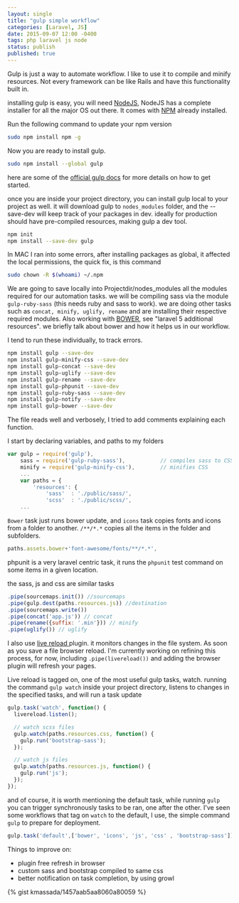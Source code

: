 ```yaml
---
layout: single
title: "gulp simple workflow"
categories: [Laravel, JS]
date: 2015-09-07 12:00 -0400
tags: php laravel js node
status: publish
published: true
---
```


Gulp is just a way to automate workflow. I like to use it to compile and minify resources. Not every framework can be like Rails and have this functionality built in.

installing gulp is easy, you will need [NodeJS](https://nodejs.org/en/), NodeJS has a complete installer for all the major OS out there. It comes with [NPM](https://www.npmjs.com) already installed.

Run the following command to update your npm version

~~~ bash
sudo npm install npm -g
~~~

Now you are ready to install gulp.

~~~ bash
sudo npm install --global gulp
~~~

here are some of the [official gulp docs](https://github.com/gulpjs/gulp/tree/master/docs) for more details on how to get started.

once you are inside your project directory, you can install gulp local to your project as well. it will download gulp to `nodes_modules` folder, and the --save-dev will keep track of your packages  in dev. ideally for production should have pre-compiled resources, making gulp a dev tool.

~~~ bash
npm init
npm install --save-dev gulp
~~~

In MAC I ran into some errors, after installing packages as global, it affected the local permissions, the quick fix, is this command

~~~ bash
sudo chown -R $(whoami) ~/.npm
~~~

We are going to save locally into Projectdir/nodes_modules all the modules required for our automation tasks. we will be compiling sass via the module `gulp-ruby-sass` (this needs ruby and sass to work). we are doing other tasks such as `concat, minify, uglify, rename` and are installing their respective required modules. Also working with [BOWER](http://bower.io/), see "laravel 5 additional resources". we briefly talk about bower and how it helps us in our workflow.

I tend to run these individually, to track errors.

~~~ bash
npm install gulp --save-dev
npm install gulp-minify-css --save-dev
npm install gulp-concat --save-dev
npm install gulp-uglify --save-dev
npm install gulp-rename --save-dev
npm install gulp-phpunit --save-dev
npm install gulp-ruby-sass --save-dev
npm install gulp-notify --save-dev
npm install gulp-bower --save-dev
~~~

The file reads well and verbosely, I tried to add comments explaining each function.

I start by declaring variables, and paths to my folders

~~~ javascript
var gulp = require('gulp'),
    sass = require('gulp-ruby-sass'),           // compiles sass to CSS
    minify = require('gulp-minify-css'),        // minifies CSS
    ...
    var paths = {
        'resources': {
            'sass'  : './public/sass/',
            'scss'  : './public/scss/',
    ...
~~~

`Bower` task just runs bower update, and `icons` task copies fonts and icons from a folder to another.
`/**/*.*` copies all the items in the folder and subfolders.

~~~ javascript
paths.assets.bower+'font-awesome/fonts/**/*.*',
~~~

phpunit is a very laravel centric task, it runs the `phpunit` test command on some items in a given location.

the sass, js and css are similar tasks

~~~ javascript
.pipe(sourcemaps.init()) //sourcemaps
.pipe(gulp.dest(paths.resources.js)) //destination
.pipe(sourcemaps.write())
.pipe(concat('app.js')) // concat
.pipe(rename({suffix: '.min'})) // minify
.pipe(uglify()) // uglify
~~~

I also use [live reload ](http://livereload.com)plugin. it monitors changes in the file system. As soon as you save a file browser reload. I'm currently working on refining this process, for now, including `.pipe(livereload())` and adding the browser plugin will refresh your pages.  


Live reload is tagged on, one of the most useful gulp tasks, watch. running the command `gulp watch` inside your project directory, listens to changes in the specified tasks, and will run a task update

~~~ javascript
gulp.task('watch', function() {
  livereload.listen();

  // watch scss files
  gulp.watch(paths.resources.css, function() {
    gulp.run('bootstrap-sass');
  });

  // watch js files
  gulp.watch(paths.resources.js, function() {
    gulp.run('js');
  });
});
~~~

and of course, it is worth mentioning the default task, while running `gulp` you can trigger synchronously tasks to be ran, one after the other. I've seen some workflows that tag on `watch` to the default, I use, the simple command `gulp` to prepare for deployment.

~~~ javascript
gulp.task('default',['bower', 'icons', 'js', 'css' , 'bootstrap-sass']);
~~~

Things to improve on:
- plugin free refresh in browser
- custom sass and bootstrap compiled to same css
- better notification on task completion, by using growl

{% gist kmassada/1457aab5aa8060a80059 %}
